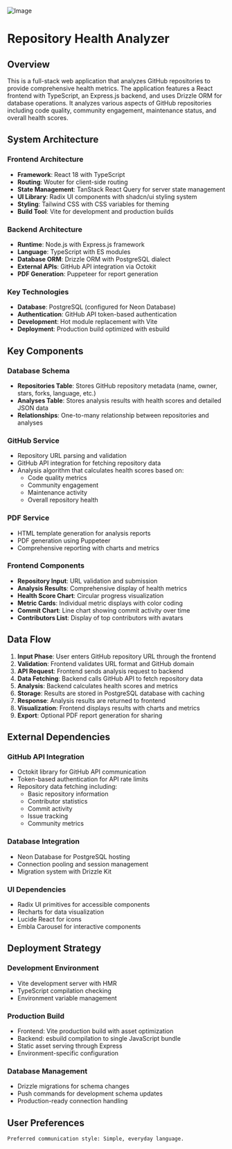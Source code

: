 ![Image](https://github.com/user-attachments/assets/ac8f8366-aa27-43a2-a0a9-015ca7904ed0)

# Repository Health Analyzer

## Overview

This is a full-stack web application that analyzes GitHub repositories to provide comprehensive health metrics. The application features a React frontend with TypeScript, an Express.js backend, and uses Drizzle ORM for database operations. It analyzes various aspects of GitHub repositories including code quality, community engagement, maintenance status, and overall health scores.

## System Architecture

### Frontend Architecture
- **Framework**: React 18 with TypeScript
- **Routing**: Wouter for client-side routing
- **State Management**: TanStack React Query for server state management
- **UI Library**: Radix UI components with shadcn/ui styling system
- **Styling**: Tailwind CSS with CSS variables for theming
- **Build Tool**: Vite for development and production builds

### Backend Architecture
- **Runtime**: Node.js with Express.js framework
- **Language**: TypeScript with ES modules
- **Database ORM**: Drizzle ORM with PostgreSQL dialect
- **External APIs**: GitHub API integration via Octokit
- **PDF Generation**: Puppeteer for report generation

### Key Technologies
- **Database**: PostgreSQL (configured for Neon Database)
- **Authentication**: GitHub API token-based authentication
- **Development**: Hot module replacement with Vite
- **Deployment**: Production build optimized with esbuild

## Key Components

### Database Schema
- **Repositories Table**: Stores GitHub repository metadata (name, owner, stars, forks, language, etc.)
- **Analyses Table**: Stores analysis results with health scores and detailed JSON data
- **Relationships**: One-to-many relationship between repositories and analyses

### GitHub Service
- Repository URL parsing and validation
- GitHub API integration for fetching repository data
- Analysis algorithm that calculates health scores based on:
  - Code quality metrics
  - Community engagement
  - Maintenance activity
  - Overall repository health

### PDF Service
- HTML template generation for analysis reports
- PDF generation using Puppeteer
- Comprehensive reporting with charts and metrics

### Frontend Components
- **Repository Input**: URL validation and submission
- **Analysis Results**: Comprehensive display of health metrics
- **Health Score Chart**: Circular progress visualization
- **Metric Cards**: Individual metric displays with color coding
- **Commit Chart**: Line chart showing commit activity over time
- **Contributors List**: Display of top contributors with avatars

## Data Flow

1. **Input Phase**: User enters GitHub repository URL through the frontend
2. **Validation**: Frontend validates URL format and GitHub domain
3. **API Request**: Frontend sends analysis request to backend
4. **Data Fetching**: Backend calls GitHub API to fetch repository data
5. **Analysis**: Backend calculates health scores and metrics
6. **Storage**: Results are stored in PostgreSQL database with caching
7. **Response**: Analysis results are returned to frontend
8. **Visualization**: Frontend displays results with charts and metrics
9. **Export**: Optional PDF report generation for sharing

## External Dependencies

### GitHub API Integration
- Octokit library for GitHub API communication
- Token-based authentication for API rate limits
- Repository data fetching including:
  - Basic repository information
  - Contributor statistics
  - Commit activity
  - Issue tracking
  - Community metrics

### Database Integration
- Neon Database for PostgreSQL hosting
- Connection pooling and session management
- Migration system with Drizzle Kit

### UI Dependencies
- Radix UI primitives for accessible components
- Recharts for data visualization
- Lucide React for icons
- Embla Carousel for interactive components

## Deployment Strategy

### Development Environment
- Vite development server with HMR
- TypeScript compilation checking
- Environment variable management

### Production Build
- Frontend: Vite production build with asset optimization
- Backend: esbuild compilation to single JavaScript bundle
- Static asset serving through Express
- Environment-specific configuration

### Database Management
- Drizzle migrations for schema changes
- Push commands for development schema updates
- Production-ready connection handling

## User Preferences
```
Preferred communication style: Simple, everyday language.
```
